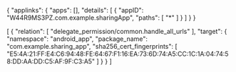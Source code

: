 {
    "applinks": {
        "apps": [],
        "details": [
            {
                "appID": "W44R9MS3PZ.com.example.sharingApp",
                "paths": [
                    "*"
                ]
            }
        ]
    }
}


[
    {
        "relation": [
            "delegate_permission/common.handle_all_urls"
        ],
        "target": {
            "namespace": "android_app",
            "package_name": "com.example.sharing_app",
            "sha256_cert_fingerprints": [
                "E5:4A:21:FF:E4:C6:94:48:FE:64:67:F1:16:EA:73:6D:74:A5:CC:1C:1A:04:74:58:DD:AA:DD:C5:AF:9F:C3:A5"
            ]
        }
    }
]